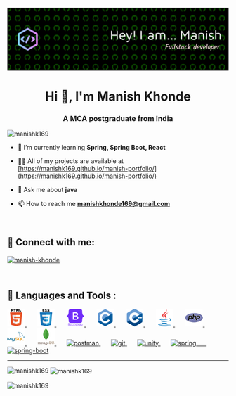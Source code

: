 ![logo](https://github.com/manishk169/manishk169/blob/main/github-header-image.png)
<h1 align="center">Hi 👋, I'm Manish Khonde</h1>
<h3 align="center">A MCA postgraduate from India</h3>

<p align="left"> <img src="https://komarev.com/ghpvc/?username=manishk169&label=Profile%20views&color=0e75b6&style=flat" alt="manishk169" /> </p>

- 🌱 I’m currently learning **Spring, Spring Boot, React**

- 👨‍💻 All of my projects are available at [https://manishk169.github.io/manish-portfolio/](https://manishk169.github.io/manish-portfolio/)

- 💬 Ask me about **java**

- 📫 How to reach me **manishkhonde169@gmail.com**

<br>

## 🤝 Connect with me:

<p align="left">
<a href="https://linkedin.com/in/manish-khonde" target="blank"><img align="center" src="https://raw.githubusercontent.com/rahuldkjain/github-profile-readme-generator/master/src/images/icons/Social/linked-in-alt.svg" alt="manish-khonde" height="30" width="40" /></a>
</p>

<br>

## 💼 Languages and Tools : 

<p align="left"> 
<a href="https://www.w3.org/html/" target="_blank" rel="noreferrer"> <img src="https://raw.githubusercontent.com/devicons/devicon/master/icons/html5/html5-original-wordmark.svg" alt="html5" width="40" height="40"/> </a> &nbsp; &nbsp; &nbsp;
<a href="https://www.w3schools.com/css/" target="_blank" rel="noreferrer"> <img src="https://raw.githubusercontent.com/devicons/devicon/master/icons/css3/css3-original-wordmark.svg" alt="css3" width="40" height="40"/> </a> &nbsp; &nbsp; &nbsp;  
<a href="https://getbootstrap.com" target="_blank" rel="noreferrer"> <img src="https://raw.githubusercontent.com/devicons/devicon/master/icons/bootstrap/bootstrap-plain-wordmark.svg" alt="bootstrap" width="40" height="40"/> </a> &nbsp; &nbsp; &nbsp;   
<a href="https://www.cprogramming.com/" target="_blank" rel="noreferrer"> <img src="https://raw.githubusercontent.com/devicons/devicon/master/icons/c/c-original.svg" alt="c" width="40" height="40"/> </a> &nbsp; &nbsp; &nbsp;   
<a href="https://www.w3schools.com/cpp/" target="_blank" rel="noreferrer"> <img src="https://raw.githubusercontent.com/devicons/devicon/master/icons/cplusplus/cplusplus-original.svg" alt="cplusplus" width="40" height="40"/> </a> &nbsp; &nbsp; &nbsp;   
<a href="https://www.java.com" target="_blank" rel="noreferrer"> <img src="https://raw.githubusercontent.com/devicons/devicon/master/icons/java/java-original.svg" alt="java" width="40" height="40"/> </a> &nbsp; &nbsp; &nbsp;   
<a href="https://www.php.net" target="_blank" rel="noreferrer"> <img src="https://raw.githubusercontent.com/devicons/devicon/master/icons/php/php-original.svg" alt="php" width="40" height="40"/> </a> &nbsp; &nbsp; &nbsp;   
<a href="https://www.mysql.com/" target="_blank" rel="noreferrer"> <img src="https://raw.githubusercontent.com/devicons/devicon/master/icons/mysql/mysql-original-wordmark.svg" alt="mysql" width="40" height="40"/> </a> &nbsp; &nbsp; &nbsp;
<a href="https://www.mongodb.com/" target="_blank" rel="noreferrer"> <img src="https://raw.githubusercontent.com/devicons/devicon/master/icons/mongodb/mongodb-original-wordmark.svg" alt="mongodb" width="40" height="40"/> </a> &nbsp; &nbsp; &nbsp;
<a href="https://postman.com" target="_blank" rel="noreferrer"> <img src="https://www.vectorlogo.zone/logos/getpostman/getpostman-icon.svg" alt="postman" width="40" height="40"/> </a> &nbsp; &nbsp; &nbsp;
<a href="https://git-scm.com/" target="_blank" rel="noreferrer"> <img src="https://www.vectorlogo.zone/logos/git-scm/git-scm-icon.svg" alt="git" width="40" height="40"/> </a> &nbsp; &nbsp; &nbsp;
<a href="https://unity.com/" target="_blank" rel="noreferrer"> <img src="https://www.vectorlogo.zone/logos/unity3d/unity3d-icon.svg" alt="unity" width="40" height="40"/> </a> &nbsp; &nbsp; &nbsp;
<a href = "#" rel="noreferrer"> <img src = "https://img.icons8.com/color/144/spring-logo.png" alt = "spring" width = "47" height = "45"/> &nbsp; &nbsp; &nbsp;
<a href = "#" rel="noreferrer"> <img src = "https://img.icons8.com/officel/80/spring-logo.png" alt = "spring-boot" width = "47" height = "45"/>

</a>
</p>

<hr>

<p><img align="left" src="https://github-readme-stats.vercel.app/api/top-langs?username=manishk169&show_icons=true&locale=en&layout=compact" alt="manishk169" /></p>

<p>&nbsp;<img align="center" src="https://github-readme-stats.vercel.app/api?username=manishk169&show_icons=true&locale=en" alt="manishk169" /></p>

<p><img align="center" src="https://github-readme-streak-stats.herokuapp.com/?user=manishk169&" alt="manishk169" /></p>
